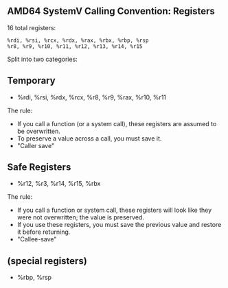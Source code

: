 


## AMD64 SystemV Calling Convention: Registers

16 total registers:

    %rdi, %rsi, %rcx, %rdx, %rax, %rbx, %rbp, %rsp
    %r8, %r9, %r10, %r11, %r12, %r13, %r14, %r15
    
Split into two categories:

## Temporary

 - %rdi, %rsi, %rdx, %rcx, %r8, %r9, %rax, %r10, %r11

The rule: 

 - If you call a function (or a system call), these registers are
   assumed to be overwritten.
 - To preserve a value across a call, you must save it.
 - "Caller save"

## Safe Registers

 - %r12, %r3, %r14, %r15, %rbx

The rule:

 - If you call a function or system call, these registers will look
   like they were not overwritten; the value is preserved.
 - If you use these registers, you must save the previous value and
   restore it before returning.
 - "Callee-save"
 
## (special registers)

 - %rbp, %rsp

